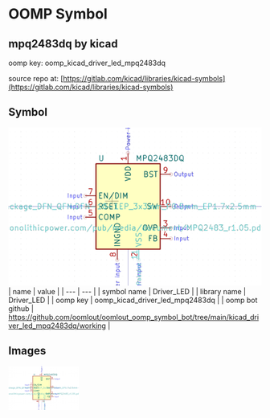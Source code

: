 # OOMP Symbol  
## mpq2483dq  by kicad  
  
oomp key: oomp_kicad_driver_led_mpq2483dq  
  
source repo at: [https://gitlab.com/kicad/libraries/kicad-symbols](https://gitlab.com/kicad/libraries/kicad-symbols)  
## Symbol  
  
[![working.png](working_600.png)](working.png)  
| name | value | 
| --- | --- | 
| symbol name | Driver_LED | 
| library name | Driver_LED | 
| oomp key | oomp_kicad_driver_led_mpq2483dq | 
| oomp bot github | https://github.com/oomlout/oomlout_oomp_symbol_bot/tree/main/kicad_driver_led_mpq2483dq/working | 
## Images  
  
[![working.png](working_140.png)](working.png)  
